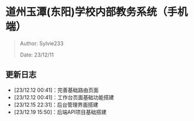 # 道州玉潭(东阳)学校内部教务系统（手机端）

> Author: Sylvie233
>
> Date: 23/12/11



## 更新日志
- [23/12.12 00:41]：完善基础路由页面
- [23/12.12 00:41]：工作台页面基础功能搭建
- [23/12.15 22:31]：后台管理界面搭建
- [23/12.19 15:50]：后端API项目基础搭建
